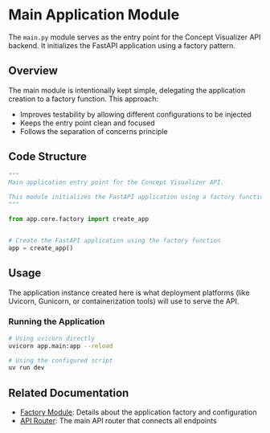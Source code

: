 # Main Application Module

The `main.py` module serves as the entry point for the Concept Visualizer API backend. It initializes the FastAPI application using a factory pattern.

## Overview

The main module is intentionally kept simple, delegating the application creation to a factory function. This approach:

- Improves testability by allowing different configurations to be injected
- Keeps the entry point clean and focused
- Follows the separation of concerns principle

## Code Structure

```python
"""
Main application entry point for the Concept Visualizer API.

This module initializes the FastAPI application using a factory function.
"""

from app.core.factory import create_app


# Create the FastAPI application using the factory function
app = create_app()
```

## Usage

The application instance created here is what deployment platforms (like Uvicorn, Gunicorn, or containerization tools) will use to serve the API.

### Running the Application

```bash
# Using uvicorn directly
uvicorn app.main:app --reload

# Using the configured script
uv run dev
```

## Related Documentation

- [Factory Module](core/factory.md): Details about the application factory and configuration
- [API Router](api/router.md): The main API router that connects all endpoints
